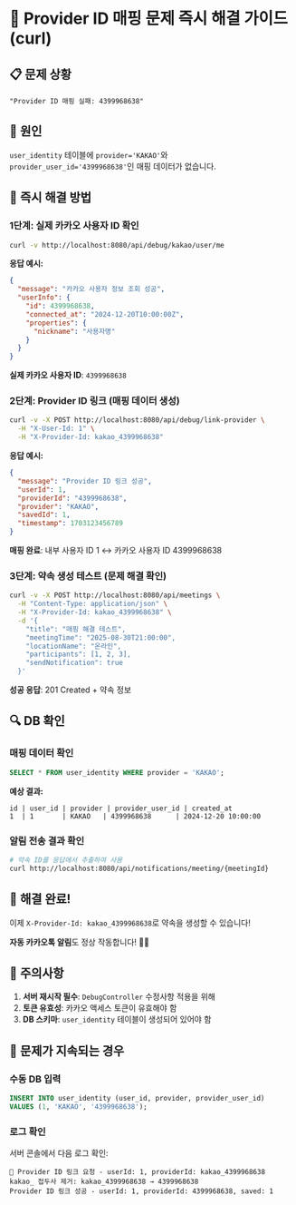 # 🚀 Provider ID 매핑 문제 즉시 해결 가이드 (curl)

## 📋 **문제 상황**
```
"Provider ID 매핑 실패: 4399968638"
```

## 🎯 **원인**
`user_identity` 테이블에 `provider='KAKAO'`와 `provider_user_id='4399968638'`인 매핑 데이터가 없습니다.

## 🚀 **즉시 해결 방법**

### **1단계: 실제 카카오 사용자 ID 확인**

```bash
curl -v http://localhost:8080/api/debug/kakao/user/me
```

**응답 예시:**
```json
{
  "message": "카카오 사용자 정보 조회 성공",
  "userInfo": {
    "id": 4399968638,
    "connected_at": "2024-12-20T10:00:00Z",
    "properties": {
      "nickname": "사용자명"
    }
  }
}
```

**실제 카카오 사용자 ID**: `4399968638`

### **2단계: Provider ID 링크 (매핑 데이터 생성)**

```bash
curl -v -X POST http://localhost:8080/api/debug/link-provider \
  -H "X-User-Id: 1" \
  -H "X-Provider-Id: kakao_4399968638"
```

**응답 예시:**
```json
{
  "message": "Provider ID 링크 성공",
  "userId": 1,
  "providerId": "4399968638",
  "provider": "KAKAO",
  "savedId": 1,
  "timestamp": 1703123456789
}
```

**매핑 완료**: 내부 사용자 ID 1 ↔ 카카오 사용자 ID 4399968638

### **3단계: 약속 생성 테스트 (문제 해결 확인)**

```bash
curl -v -X POST http://localhost:8080/api/meetings \
  -H "Content-Type: application/json" \
  -H "X-Provider-Id: kakao_4399968638" \
  -d '{
    "title": "매핑 해결 테스트",
    "meetingTime": "2025-08-30T21:00:00",
    "locationName": "온라인",
    "participants": [1, 2, 3],
    "sendNotification": true
  }'
```

**성공 응답**: 201 Created + 약속 정보

## 🔍 **DB 확인**

### **매핑 데이터 확인**
```sql
SELECT * FROM user_identity WHERE provider = 'KAKAO';
```

**예상 결과:**
```
id | user_id | provider | provider_user_id | created_at
1  | 1       | KAKAO   | 4399968638      | 2024-12-20 10:00:00
```

### **알림 전송 결과 확인**
```bash
# 약속 ID를 응답에서 추출하여 사용
curl http://localhost:8080/api/notifications/meeting/{meetingId}
```

## 🎉 **해결 완료!**

이제 `X-Provider-Id: kakao_4399968638`로 약속을 생성할 수 있습니다!

**자동 카카오톡 알림**도 정상 작동합니다! 📱✨

## 🚨 **주의사항**

1. **서버 재시작 필수**: `DebugController` 수정사항 적용을 위해
2. **토큰 유효성**: 카카오 액세스 토큰이 유효해야 함
3. **DB 스키마**: `user_identity` 테이블이 생성되어 있어야 함

## 🔧 **문제가 지속되는 경우**

### **수동 DB 입력**
```sql
INSERT INTO user_identity (user_id, provider, provider_user_id) 
VALUES (1, 'KAKAO', '4399968638');
```

### **로그 확인**
서버 콘솔에서 다음 로그 확인:
```
🔗 Provider ID 링크 요청 - userId: 1, providerId: kakao_4399968638
kakao_ 접두사 제거: kakao_4399968638 → 4399968638
Provider ID 링크 성공 - userId: 1, providerId: 4399968638, saved: 1
```
